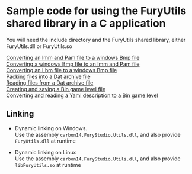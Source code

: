 # Sample code for using the FuryUtils shared library in a C application

You will need the include directory and the FuryUtils shared library,  either FuryUtils.dll or FuryUtils.so

[Converting an Imm and Pam file to a windows Bmp file](../../CS_Samples/imm2bmp.cs)  
[Converting a windows Bmp file to an Imm and Pam file](../../CS_Samples/bmp2imm.cs)  
[Converting an Lbm file to a windows Bmp file](../../CS_Samples/lbm2bmp.cs)  
[Packing files into a Dat archive file](../../CS_Samples/dat_create.cs)  
[Reading files from a Dat archive file](../../CS_Samples/dat_read.cs)  
[Creating and saving a Bin game level file](../../CS_Samples/bin_create.cs)  
[Converting and reading a Yaml description to a Bin game level](../../CS_Samples/bin_convert.cs)  


## Linking

- Dynamic linking on Windows.  
Use the assembly `carbon14.FuryStudio.Utils.dll`, and also provide `FuryUtils.dll` at runtime

- Dynamic linking on Linux  
Use the assembly `carbon14.FuryStudio.Utils.dll`, and also provide `libFuryUtils.so` at runtime
